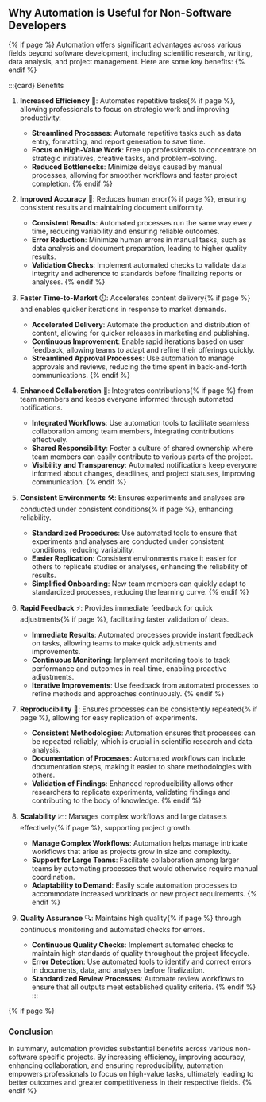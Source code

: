 ## Why Automation is Useful for Non-Software Developers

{% if page %}
Automation offers significant advantages across various fields beyond software development, including scientific research, writing, data analysis, and project management.
Here are some key benefits:
{% endif %}

:::{card} Benefits
1. **Increased Efficiency** 🚀: Automates repetitive tasks{% if page %}, allowing professionals to focus on strategic work and improving productivity.

   - **Streamlined Processes**: Automate repetitive tasks such as data entry, formatting, and report generation to save time.
   - **Focus on High-Value Work**: Free up professionals to concentrate on strategic initiatives, creative tasks, and problem-solving.
   - **Reduced Bottlenecks**: Minimize delays caused by manual processes, allowing for smoother workflows and faster project completion.
{% endif %}

2. **Improved Accuracy** 🎯: Reduces human error{% if page %}, ensuring consistent results and maintaining document uniformity.
   - **Consistent Results**: Automated processes run the same way every time, reducing variability and ensuring reliable outcomes.
   - **Error Reduction**: Minimize human errors in manual tasks, such as data analysis and document preparation, leading to higher quality results.
   - **Validation Checks**: Implement automated checks to validate data integrity and adherence to standards before finalizing reports or analyses.
{% endif %}

3. **Faster Time-to-Market** ⏱️: Accelerates content delivery{% if page %} and enables quicker iterations in response to market demands.
   - **Accelerated Delivery**: Automate the production and distribution of content, allowing for quicker releases in marketing and publishing.
   - **Continuous Improvement**: Enable rapid iterations based on user feedback, allowing teams to adapt and refine their offerings quickly.
   - **Streamlined Approval Processes**: Use automation to manage approvals and reviews, reducing the time spent in back-and-forth communications.
{% endif %}

4. **Enhanced Collaboration** 🤝: Integrates contributions{% if page %} from team members and keeps everyone informed through automated notifications.
   - **Integrated Workflows**: Use automation tools to facilitate seamless collaboration among team members, integrating contributions effectively.
   - **Shared Responsibility**: Foster a culture of shared ownership where team members can easily contribute to various parts of the project.
   - **Visibility and Transparency**: Automated notifications keep everyone informed about changes, deadlines, and project statuses, improving communication.
{% endif %}

5. **Consistent Environments** 🛠️: Ensures experiments and analyses are conducted under consistent conditions{% if page %}, enhancing reliability.
   - **Standardized Procedures**: Use automated tools to ensure that experiments and analyses are conducted under consistent conditions, reducing variability.
   - **Easier Replication**: Consistent environments make it easier for others to replicate studies or analyses, enhancing the reliability of results.
   - **Simplified Onboarding**: New team members can quickly adapt to standardized processes, reducing the learning curve.
{% endif %}

6. **Rapid Feedback** ⚡: Provides immediate feedback for quick adjustments{% if page %}, facilitating faster validation of ideas.
   - **Immediate Results**: Automated processes provide instant feedback on tasks, allowing teams to make quick adjustments and improvements.
   - **Continuous Monitoring**: Implement monitoring tools to track performance and outcomes in real-time, enabling proactive adjustments.
   - **Iterative Improvements**: Use feedback from automated processes to refine methods and approaches continuously.
{% endif %}

7. **Reproducibility** 🔄: Ensures processes can be consistently repeated{% if page %}, allowing for easy replication of experiments.
   - **Consistent Methodologies**: Automation ensures that processes can be repeated reliably, which is crucial in scientific research and data analysis.
   - **Documentation of Processes**: Automated workflows can include documentation steps, making it easier to share methodologies with others.
   - **Validation of Findings**: Enhanced reproducibility allows other researchers to replicate experiments, validating findings and contributing to the body of knowledge.
{% endif %}

8. **Scalability** 📈: Manages complex workflows and large datasets effectively{% if page %}, supporting project growth.
   - **Manage Complex Workflows**: Automation helps manage intricate workflows that arise as projects grow in size and complexity.
   - **Support for Large Teams**: Facilitate collaboration among larger teams by automating processes that would otherwise require manual coordination.
   - **Adaptability to Demand**: Easily scale automation processes to accommodate increased workloads or new project requirements.
{% endif %}

9. **Quality Assurance** 🔍: Maintains high quality{% if page %} through continuous monitoring and automated checks for errors.
   - **Continuous Quality Checks**: Implement automated checks to maintain high standards of quality throughout the project lifecycle.
   - **Error Detection**: Use automated tools to identify and correct errors in documents, data, and analyses before finalization.
   - **Standardized Review Processes**: Automate review workflows to ensure that all outputs meet established quality criteria.
{% endif %}
:::

{% if page %}
### Conclusion
In summary, automation provides substantial benefits across various non-software specific projects.
By increasing efficiency, improving accuracy, enhancing collaboration, and ensuring reproducibility, automation empowers professionals to focus on high-value tasks, ultimately leading to better outcomes and greater competitiveness in their respective fields.
{% endif %}
